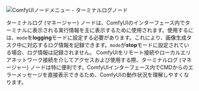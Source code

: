
<PhotoProvider>
      <PhotoView src="/utils/Terminal_Log.jpg">
        <img src="/utils/Terminal_Log.jpg" alt="ComfyUIノードメニュー - ターミナルログノード" className='rounded-lg' priority/>
      </PhotoView>
</PhotoProvider>

ターミナルログ (マネージャー) ノードは、ComfyUIのインターフェース内でターミナルに表示される実行情報を主に表示するために使用されます。使用するには、`mode`を**logging**モードに設定する必要があります。これにより、画像生成タスク中に対応するログ情報を記録できます。`mode`が**stop**モードに設定されている場合、ログ情報は記録されません。
ComfyUIをリモート接続やローカルエリアネットワーク接続を介してアクセスおよび使用する際、ターミナルログ (マネージャー) ノードは特に便利です。ComfyUIインターフェース内でCMDからのエラーメッセージを直接表示できるため、ComfyUIの動作状況を理解しやすくなります。